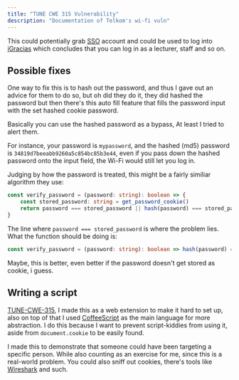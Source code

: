 ```yaml
---
title: "TUNE CWE 315 Vulnerability"
description: "Documentation of Telkom's wi-fi vuln"
---
```


This could potentially grab [SSO](https://sso.telkomuniversity.ac.id/) account and could be used to log into [iGracias](https://igracias.telkomuniversity.ac.id/) which concludes that you can log in as a lecturer, staff and so on.

## Possible fixes

One way to fix this is to hash out the password, and thus I gave out an advice for them to do so, but oh did they do it, they did hashed the password but then there's this auto fill feature that fills the password input with the set hashed cookie password.

Basically you can use the hashed password as a bypass, At least I tried to alert them.

For instance, your password is `mypassword`, and the hashed (md5) password is `34819d7beeabb9260a5c854bc85b3e44`, even if you pass down the hashed password onto the input field, the Wi-Fi would still let you log in.

Judging by how the password is treated, this might be a fairly similiar algorithm they use:

```typescript
const verify_password = (password: string): boolean => {
    const stored_password: string = get_password_cookie()
    return password === stored_password || hash(password) === stored_password
}
```

The line where `password === stored_password` is where the problem lies. What the function should be doing is:

```typescript
const verify_password = (password: string): boolean => hash(password) === get_password_cookie()
```

Maybe, this is better, even better if the password doesn't get stored as cookie, i guess.

## Writing a script

[TUNE-CWE-315](https://github.com/youkwhd/TUNE-CWE-315), I made this as a web extension to make it hard to set up, also on top of that I used [CoffeeScript](https://coffeescript.org/) as the main language for more abstraction. I do this because I want to prevent script-kiddies from using it, aside from `document.cookie` to be easily found.

I made this to demonstrate that someone could have been targeting a specific person. While also counting as an exercise for me, since this is a real-world problem. You could also sniff out cookies, there's tools like [Wireshark](https://www.wireshark.org/) and such.
